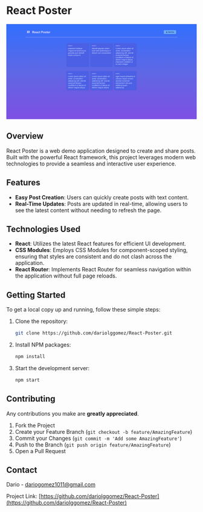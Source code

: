 # React Poster

![](/src/assets/photo_posts.png)  

## Overview

React Poster is a web demo application designed to create and share posts. Built with the powerful React framework, this project leverages modern web technologies to provide a seamless and interactive user experience.

## Features

- **Easy Post Creation**: Users can quickly create posts with text content.
- **Real-Time Updates**: Posts are updated in real-time, allowing users to see the latest content without needing to refresh the page.

## Technologies Used

- **React**: Utilizes the latest React features for efficient UI development.
- **CSS Modules**: Employs CSS Modules for component-scoped styling, ensuring that styles are consistent and do not clash across the application.
- **React Router**: Implements React Router for seamless navigation within the application without full page reloads.

## Getting Started

To get a local copy up and running, follow these simple steps:

1. Clone the repository:
   ```sh
   git clone https://github.com/dariolggomez/React-Poster.git
   ```
2. Install NPM packages:
   ```sh
   npm install
   ```
3. Start the development server:
   ```sh
   npm start
   ```

## Contributing

Any contributions you make are **greatly appreciated**.

1. Fork the Project
2. Create your Feature Branch (`git checkout -b feature/AmazingFeature`)
3. Commit your Changes (`git commit -m 'Add some AmazingFeature'`)
4. Push to the Branch (`git push origin feature/AmazingFeature`)
5. Open a Pull Request

## Contact

Dario - dariogomez1011@gmail.com

Project Link: [https://github.com/dariolggomez/React-Poster](https://github.com/dariolggomez/React-Poster)
